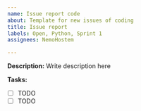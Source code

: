 ```yaml
---
name: Issue report code
about: Template for new issues of coding
title: Issue report
labels: Open, Python, Sprint 1
assignees: NemoHostem

---
```


**Description:**
Write description here

**Tasks:**
- [ ] TODO
- [ ] TODO

